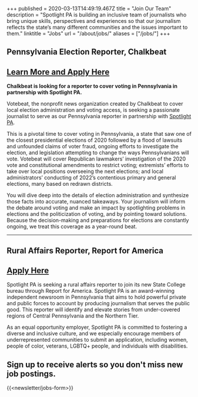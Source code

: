 +++
published = 2020-03-13T14:49:19.467Z
title = "Join Our Team"
description = "Spotlight PA is building an inclusive team of journalists who bring unique skills, perspectives and experiences so that our journalism reflects the state’s many different communities and the issues important to them."
linktitle = "Jobs"
url = "/about/jobs/"
aliases = ["/jobs/"]
+++
## Pennsylvania Election Reporter, Chalkbeat

## <a href="https://www.chalkbeat.org/pages/careers?gh_jid=4899058003">Learn More and Apply Here</a>

**Chalkbeat is looking for a reporter to cover voting in Pennsylvania in partnership with Spotlight PA.** 

Votebeat, the nonprofit news organization created by Chalkbeat to cover local election administration and voting access, is seeking a passionate journalist to serve as our Pennsylvania reporter in partnership with [Spotlight PA](https://www.spotlightpa.org/about/).

This is a pivotal time to cover voting in Pennsylvania, a state that saw one of the closest presidential elections of 2020 followed by a flood of lawsuits and unfounded claims of voter fraud, ongoing efforts to investigate the election, and legislation attempting to change the ways Pennsylvanians will vote. Votebeat will cover Republican lawmakers’ investigation of the 2020 vote and constitutional amendments to restrict voting; extremists’ efforts to take over local positions overseeing the next elections; and local administrators’ conducting of 2022’s contentious primary and general elections, many based on redrawn districts.

You will dive deep into the details of election administration and synthesize those facts into accurate, nuanced takeaways. Your journalism will inform the debate around voting and make an impact by spotlighting problems in elections and the politicization of voting, and by pointing toward solutions. Because the decision-making and preparations for elections are constantly ongoing, we treat this coverage as a year-round beat. 

<hr>

## Rural Affairs Reporter, Report for America

## <a href="https://www.reportforamerica.org/reporters/">Apply Here</a>

Spotlight PA is seeking a rural affairs reporter to join its new State College bureau through Report for America. Spotlight PA is an award-winning independent newsroom in Pennsylvania that aims to hold powerful private and public forces to account by producing journalism that serves the public good. This reporter will identify and elevate stories from under-covered regions of Central Pennsylvania and the Northern Tier. 

As an equal opportunity employer, Spotlight PA is committed to fostering a diverse and inclusive culture, and we especially encourage members of underrepresented communities to submit an application, including women, people of color, veterans, LGBTQ+ people, and individuals with disabilities.

## Sign up to receive alerts so you don't miss new job postings.

{{<newsletter/jobs-form>}}
